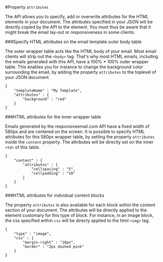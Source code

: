 #Property `attributes`

The API allows you to specify, add or overwrite attributes for the HTML elements in your document. The attributes specified in your JSON will be directly copied by the API to the element. You must thus be aware that it might break the email lay-out or responsiveness in
some clients.  

###Specify HTML attributes on the email template outer body table

The outer wrapper table acts like the HTML body of your email. Most email clients
will strip out the ```<body>``` tag. That's why most HTML emails, including the emails
generated with this API, have a 100% * 100% outer wrapper table. This enables you for instance
to change the background color surrounding the email, by adding the property `attributes` to the toplevel of your JSON document. 

    {
        "templateName" : "My Template", 
        "attributes" : {
            "background" : "red"
        } 
    }


###HTML attributes for the inner wrapper table

Emails generated by the responsiveemail.com API have a fixed width of 580px and are centered on the screen. It is possible to specify HTML attributes for this 580px wrapper table, by setting the 
property `attributes` inside the `content` property. The attributes will be directly set on the inner ```<td>``` of this table. 

    {
        "content" : {
            "attributes" : {
                "cellspacing" : "5",
                "cellpadding" : "10"
            }
        }
    }

###HTML attributes for individual content blocks

The property `attributes` is also available for each block within the content section of your document. The attributes will be directly applied to the element customary for this type of block. For instance, in an image block, the css specified within `css` will be directy applied to the html ```<img>``` tag. 

    {
        "type" : "image",
        "css" : {
            "margin-right" : "10px",
            "border" : "2px dashed pink"
        }
    }

